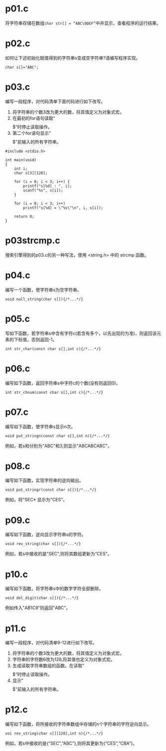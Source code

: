 # p01.c
将字符串存储在数组`char str[] = “ABC\0DEF”`中并显示，查看程序的运行结果。

# p02.c
如何让下述初始化賦值得到的字符串s变成空字符串?请编写程序实现。
```
char s[]="ABC";
```

# p03.c
编写一段程序，对代码清单下面代码进行如下改写。
1. 将字符串的个数3改为更大的数，将其值定义为对象式宏。 
2. 在最初的for语句读取"$$$$$”时停止读取操作。
3. 第二个for语句显示"$$$$$"前输入的所有字符串。
```
#include <stdio.h>

int main(void)
{
    int i;
    char s[3][128];

    for (i = 0; i < 3; i++) {
        printf("s[%d] : ", i);
        scanf("%s", s[i]);
    }

    for (i = 0; i < 3; i++)
        printf("s[%d] = \"%s\"\n", i, s[i]);
    
    return 0;
}
```

# p03strcmp.c
搜索引擎得到的p03.c的另一种写法，使用 <string.h> 中的 strcmp 函数。

# p04.c
编写一个函数，使字符串s为空字符串。
```
void null_string(char s[]){/*...*/}
```

# p05.c
写如下函数，若字符串s中含有字符c(若含有多个，以先出现的为准)，则返回该元素的下标值，否则返回-1。
```
int str_char(const char s[],int c){/*...*/}
```

# p06.c
编写如下函数，返回字符串s中字符c的个数(没有则返回0)。
```
int str_chnum(const char s[],int c){/*...*/}
```

# p07.c
编写如下函数，使字符串s显示n次。
```
void put_stringn(const char s[],int n){/*...*/}
```
例如，若s和分别为"ABC"和3,则显示"ABCABCABC"。

# p08.c
编写如下函数，实现字符串的逆向输出。
```
void put_stringr(const char s[]){/*...*/}
```
例如，将"SEC* 显示为"CES"。

# p09.c
编写如下函数，逆向显示字符串s的字符。
```
void rev_string(char s[]){/*...*/}
```
例如，若s中接收的是"SEC",则将其数组更新为“CES”。

# p10.c
编写如下函数，将字符串s中的数字字符全部删除。
```
void del_digit(char s[]){/*...*/}
```
例如传入"AB1C9“则返回"ABC"。

# p11.c
编写一段程序，对代码清单9-12进行如下改写。
1. 将字符串的个数3改为更大的数，将其值定义为对象式宏。
2. 字符串的字符数6改为128,将其值也定义为对象式宏。
3. 生成读取字符串数组的函数。在读取"$$$$$“时停止读取操作。
4. 显示”$$$$$"前输入的所有字符串。

# p12.c
编写如下函数，将所接收的字符串数组中存储的n个字符串的字符逆向显示。
```
voi rev_string(char s[][128],int n){/*...*/}
```
例如，若s中接收的是{“SEC”,“ABC”},则将其更新为{“CES”,“CBA”}。